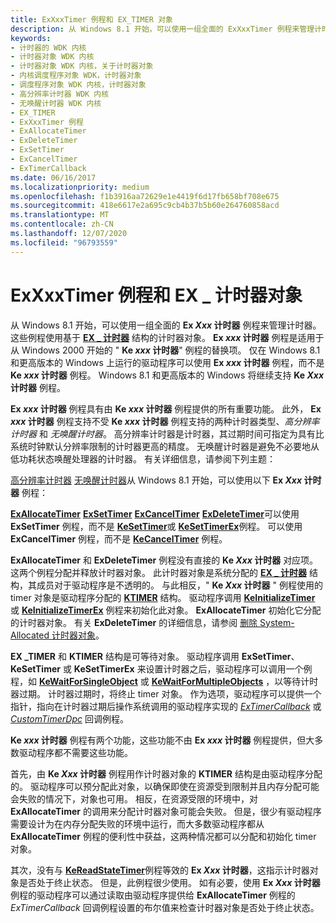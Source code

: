 ```yaml
---
title: ExXxxTimer 例程和 EX_TIMER 对象
description: 从 Windows 8.1 开始，可以使用一组全面的 ExXxxTimer 例程来管理计时器。
keywords:
- 计时器的 WDK 内核
- 计时器对象 WDK 内核
- 计时器对象 WDK 内核，关于计时器对象
- 内核调度程序对象 WDK，计时器对象
- 调度程序对象 WDK 内核，计时器对象
- 高分辨率计时器 WDK 内核
- 无唤醒计时器 WDK 内核
- EX_TIMER
- ExXxxTimer 例程
- ExAllocateTimer
- ExDeleteTimer
- ExSetTimer
- ExCancelTimer
- ExTimerCallback
ms.date: 06/16/2017
ms.localizationpriority: medium
ms.openlocfilehash: f1b3916aa72629e1e4419f6d17fb658bf708e675
ms.sourcegitcommit: 418e6617e2a695c9cb4b37b5b60e264760858acd
ms.translationtype: MT
ms.contentlocale: zh-CN
ms.lasthandoff: 12/07/2020
ms.locfileid: "96793559"
---
```

# <a name="exxxxtimer-routines-and-ex_timer-objects"></a>ExXxxTimer 例程和 EX \_ 计时器对象


从 Windows 8.1 开始，可以使用一组全面的 **Ex *Xxx* 计时器** 例程来管理计时器。 这些例程使用基于 [**EX \_ 计时器**](./eprocess.md) 结构的计时器对象。 **Ex *xxx* 计时器** 例程是适用于从 Windows 2000 开始的 " **Ke *xxx* 计时器**" 例程的替换项。 仅在 Windows 8.1 和更高版本的 Windows 上运行的驱动程序可以使用 **Ex *xxx* 计时器** 例程，而不是 **Ke *xxx* 计时器** 例程。 Windows 8.1 和更高版本的 Windows 将继续支持 **Ke *Xxx* 计时器** 例程。

**Ex *xxx* 计时器** 例程具有由 **Ke *xxx* 计时器** 例程提供的所有重要功能。 此外， **Ex *xxx* 计时器** 例程支持不受 **Ke *xxx* 计时器** 例程支持的两种计时器类型、*高分辨率计时器* 和 *无唤醒计时器*。 高分辨率计时器是计时器，其过期时间可指定为具有比系统时钟默认分辨率限制的计时器更高的精度。 无唤醒计时器是避免不必要地从低功耗状态唤醒处理器的计时器。 有关详细信息，请参阅下列主题：

[高分辨率计时器](high-resolution-timers.md) 
[无唤醒计时器](no-wake-timers.md)从 Windows 8.1 开始，可以使用以下 **Ex *Xxx* 计时器** 例程：

[**ExAllocateTimer**](/windows-hardware/drivers/ddi/wdm/nf-wdm-exallocatetimer) 
[**ExSetTimer**](/windows-hardware/drivers/ddi/wdm/nf-wdm-exsettimer) 
[**ExCancelTimer**](/windows-hardware/drivers/ddi/wdm/nf-wdm-excanceltimer) 
[**ExDeleteTimer**](/windows-hardware/drivers/ddi/wdm/nf-wdm-exdeletetimer)可以使用 **ExSetTimer** 例程，而不是 [**KeSetTimer**](/windows-hardware/drivers/ddi/wdm/nf-wdm-kesettimer)或 [**KeSetTimerEx**](/windows-hardware/drivers/ddi/wdm/nf-wdm-kesettimerex)例程。 可以使用 **ExCancelTimer** 例程，而不是 [**KeCancelTimer**](/windows-hardware/drivers/ddi/wdm/nf-wdm-kecanceltimer) 例程。

**ExAllocateTimer** 和 **ExDeleteTimer** 例程没有直接的 **Ke *Xxx* 计时器** 对应项。 这两个例程分配并释放计时器对象。 此计时器对象是系统分配的 [**EX \_ 计时器**](./eprocess.md) 结构，其成员对于驱动程序是不透明的。 与此相反，" **Ke *Xxx* 计时器** " 例程使用的 timer 对象是驱动程序分配的 [**KTIMER**](./eprocess.md) 结构。 驱动程序调用 [**KeInitializeTimer**](/windows-hardware/drivers/ddi/wdm/nf-wdm-keinitializetimer) 或 [**KeInitializeTimerEx**](/windows-hardware/drivers/ddi/wdm/nf-wdm-keinitializetimerex) 例程来初始化此对象。 **ExAllocateTimer** 初始化它分配的计时器对象。 有关 **ExDeleteTimer** 的详细信息，请参阅 [删除 System-Allocated 计时器对象](deleting-a-system-allocated-timer-object.md)。

**EX \_TIMER** 和 **KTIMER** 结构是可等待对象。 驱动程序调用 **ExSetTimer**、 **KeSetTimer** 或 **KeSetTimerEx** 来设置计时器之后，驱动程序可以调用一个例程，如 [**KeWaitForSingleObject**](/windows-hardware/drivers/ddi/wdm/nf-wdm-kewaitforsingleobject) 或 [**KeWaitForMultipleObjects**](/windows-hardware/drivers/ddi/wdm/nf-wdm-kewaitformultipleobjects) ，以等待计时器过期。 计时器过期时，将终止 timer 对象。 作为选项，驱动程序可以提供一个指针，指向在计时器过期后操作系统调用的驱动程序实现的 [*ExTimerCallback*](/windows-hardware/drivers/ddi/wdm/nc-wdm-ext_callback) 或 [*CustomTimerDpc*](https://msdn.microsoft.com/library/windows/hardware/ff542983) 回调例程。

**Ke *xxx* 计时器** 例程有两个功能，这些功能不由 **Ex *xxx* 计时器** 例程提供，但大多数驱动程序都不需要这些功能。

首先，由 **Ke *Xxx* 计时器** 例程用作计时器对象的 **KTIMER** 结构是由驱动程序分配的。 驱动程序可以预分配此对象，以确保即使在资源受到限制并且内存分配可能会失败的情况下，对象也可用。 相反，在资源受限的环境中，对 **ExAllocateTimer** 的调用来分配计时器对象可能会失败。 但是，很少有驱动程序需要设计为在内存分配失败的环境中运行，而大多数驱动程序都从 **ExAllocateTimer** 例程的便利性中获益，这两种情况都可以分配和初始化 timer 对象。

其次，没有与 [**KeReadStateTimer**](/windows-hardware/drivers/ddi/wdm/nf-wdm-kereadstatetimer)例程等效的 **Ex *Xxx* 计时器**，这指示计时器对象是否处于终止状态。 但是，此例程很少使用。 如有必要，使用 **Ex *Xxx* 计时器** 例程的驱动程序可以通过读取由驱动程序提供给 **ExAllocateTimer** 例程的 *ExTimerCallback* 回调例程设置的布尔值来检查计时器对象是否处于终止状态。

 

